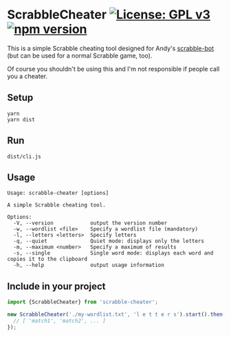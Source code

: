 # ScrabbleCheater [![License: GPL v3](https://img.shields.io/badge/License-GPLv3-blue.svg)](https://www.gnu.org/licenses/gpl-3.0) [![npm version](https://img.shields.io/npm/v/scrabble-cheater.svg?style=flat)](https://www.npmjs.com/package/scrabble-cheater)

This is a simple Scrabble cheating tool designed for Andy's [scrabble-bot](https://github.com/AndyLnd/scrabble-bot) (but can be used for a normal Scrabble game, too).

Of course you shouldn't be using this and I'm not responsible if people call you a cheater.

## Setup

```
yarn
yarn dist
```

## Run

```
dist/cli.js
```

## Usage

```
Usage: scrabble-cheater [options]

A simple Scrabble cheating tool.

Options:
  -V, --version            output the version number
  -w, --wordlist <file>    Specify a wordlist file (mandatory)
  -l, --letters <letters>  Specify letters
  -q, --quiet              Quiet mode: displays only the letters
  -m, --maximum <number>   Specify a maximum of results
  -s, --single             Single word mode: displays each word and copies it to the clipboard
  -h, --help               output usage information
```

## Include in your project

```ts
import {ScrabbleCheater} from 'scrabble-cheater';

new ScrabbleCheater('./my-wordlist.txt', 'l e t t e r s').start().then(matches => {
  // [ 'match1', 'match2', ... ]
});
```

